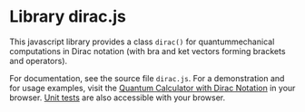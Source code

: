 # Library dirac.js

This javascript library provides a class `dirac()` for
quantummechanical computations in Dirac notation (with bra and ket
vectors forming brackets and operators).

For documentation, see the source file `dirac.js`. For a
demonstration and for usage examples, visit the [Quantum Calculator with Dirac
Notation](https://pyramids.github.io/diracjs/) in your browser. [Unit
tests](https://pyramids.github.io/diracjs/test.html) are also
accessible with your browser.

